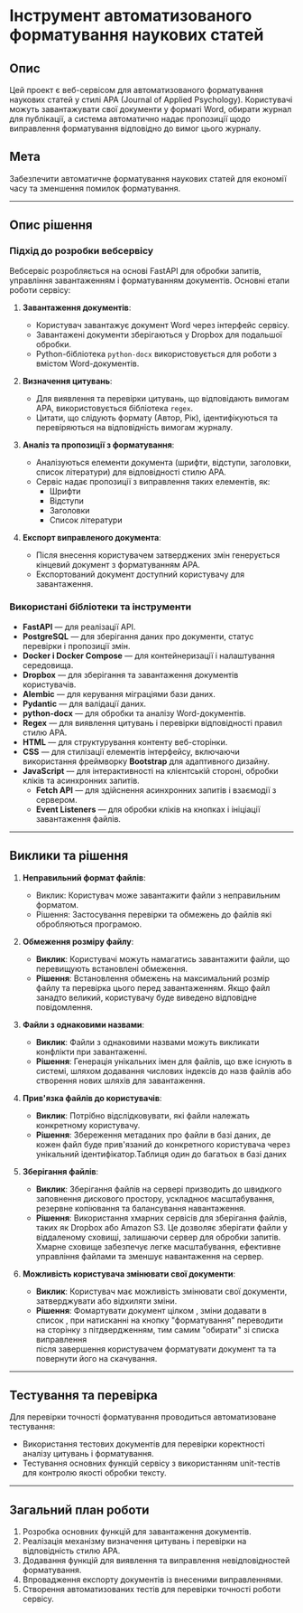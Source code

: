 # Інструмент автоматизованого форматування наукових статей

## Опис
Цей проект є веб-сервісом для автоматизованого форматування наукових статей у стилі APA (Journal of Applied Psychology). Користувачі можуть завантажувати свої документи у форматі Word, обирати журнал для публікації, а система автоматично надає пропозиції щодо виправлення форматування відповідно до вимог цього журналу.

## Мета
Забезпечити автоматичне форматування наукових статей для економії часу та зменшення помилок форматування.

---

## Опис рішення

### Підхід до розробки вебсервісу
Вебсервіс розробляється на основі FastAPI для обробки запитів, управління завантаженням і форматуванням документів. Основні етапи роботи сервісу:

1. **Завантаження документів**: 
   - Користувач завантажує документ Word через інтерфейс сервісу.
   - Завантажені документи зберігаються у Dropbox для подальшої обробки.
   - Python-бібліотека `python-docx` використовується для роботи з вмістом Word-документів.

2. **Визначення цитувань**:
   - Для виявлення та перевірки цитувань, що відповідають вимогам APA, використовується бібліотека `regex`.
   - Цитати, що слідують формату (Автор, Рік), ідентифікуються та перевіряються на відповідність вимогам журналу.

3. **Аналіз та пропозиції з форматування**:
   - Аналізуються елементи документа (шрифти, відступи, заголовки, список літератури) для відповідності стилю APA.
   - Сервіс надає пропозиції з виправлення таких елементів, як:
     - Шрифти
     - Відступи
     - Заголовки
     - Список літератури

4. **Експорт виправленого документа**:
   - Після внесення користувачем затверджених змін генерується кінцевий документ з форматуванням APA.
   - Експортований документ доступний користувачу для завантаження.

### Використані бібліотеки та інструменти
- **FastAPI** — для реалізації API.
- **PostgreSQL** — для зберігання даних про документи, статус перевірки і пропозиції змін.
- **Docker і Docker Compose** — для контейнеризації і налаштування середовища.
- **Dropbox** — для зберігання та завантаження документів користувачів.
- **Alembic** — для керування міграціями бази даних.
- **Pydantic** — для валідації даних.
- **python-docx** — для обробки та аналізу Word-документів.
- **Regex** — для виявлення цитувань і перевірки відповідності правил стилю APA.
- **HTML** — для структурування контенту веб-сторінки.
- **CSS** — для стилізації елементів інтерфейсу, включаючи використання фреймворку **Bootstrap** для адаптивного дизайну.
- **JavaScript** — для інтерактивності на клієнтській стороні, обробки кліків та асинхронних запитів.
    - **Fetch API** — для здійснення асинхронних запитів і взаємодії з сервером.
    - **Event Listeners** — для обробки кліків на кнопках і ініціації завантаження файлів.
---

## Виклики та рішення

1. **Неправильний формат файлів**:
   - Виклик: Користувач може завантажити файли з неправильним форматом.
   - Рішення: Застосування перевірки та обмежень до файлів які обробляються програмою.

2. **Обмеження розміру файлу**:
   - **Виклик**: Користувачі можуть намагатись завантажити файли, що перевищують встановлені обмеження.
   - **Рішення**: Встановлення обмежень на максимальний розмір файлу та перевірка цього перед завантаженням. Якщо файл   занадто великий, користувачу буде виведено відповідне повідомлення.

3. **Файли з однаковими назвами**:
   - **Виклик**: Файли з однаковими назвами можуть викликати конфлікти при завантаженні.
   - **Рішення**: Генерація унікальних імен для файлів, що вже існують в системі, шляхом додавання числових індексів до   назв файлів або створення нових шляхів для завантаження.

4. **Прив'язка файлів до користувачів**:
   - **Виклик**: Потрібно відслідковувати, які файли належать конкретному користувачу.
   - **Рішення**: Збереження метаданих про файли в базі даних, де кожен файл буде прив'язаний до конкретного користувача   через унікальний ідентифікатор.Таблиця один до багатьох в базі даних

5. **Зберігання файлів**:
   - **Виклик**: Зберігання файлів на сервері призводить до швидкого заповнення дискового простору, ускладнює   масштабування, резервне копіювання та балансування навантаження.
   - **Рішення**: Використання хмарних сервісів для зберігання файлів, таких як Dropbox або Amazon S3.   Це дозволяє зберігати файли у віддаленому сховищі, залишаючи сервер для обробки запитів. Хмарне сховище забезпечує легке масштабування, ефективне управління файлами та зменшує навантаження на сервер.

6. **Можливість користувача змінювати свої документи**:
   - **Виклик**: Користувач має можливість змінювати свої документи, затверджувати або відхиляти зміни.
   - **Рішення**: Фомартувати документ цілком , зміни додавати в список , при натисканні на кнопку "форматування" переводити на сторінку з пітдвердженням, тим самим "обирати" зі списка виправлення   
   після завершення користувачем форматувати документ та  та повернути його на скачування.
---

## Тестування та перевірка

Для перевірки точності форматування проводиться автоматизоване тестування:
- Використання тестових документів для перевірки коректності аналізу цитувань і форматування.
- Тестування основних функцій сервісу з використанням unit-тестів для контролю якості обробки тексту.

---

## Загальний план роботи

1. Розробка основних функцій для завантаження документів.
2. Реалізація механізму визначення цитувань і перевірки на відповідність стилю APA.
3. Додавання функцій для виявлення та виправлення невідповідностей форматування.
4. Впровадження експорту документів із внесеними виправленнями.
5. Створення автоматизованих тестів для перевірки точності роботи сервісу.
